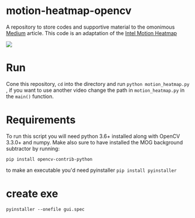 # motion-heatmap-opencv
A repository to store codes and supportive material to the omonimous [Medium](https://medium.com/p/fd806e8a2340) article.
This code is an adaptation of the [Intel Motion Heatmap](https://github.com/intel-iot-devkit/python-cv-samples/tree/master/examples/motion-heatmap)

![](./heatmap_gif.gif)

# Run
Cone this repository, `cd` into the directory and run `python motion_heatmap.py `, if you want to use another video change the path in `motion_heatmap.py` in the `main()` function.

# Requirements
To run this script you will need python 3.6+ installed along with OpenCV  3.3.0+ and numpy.
Make also sure to have installed the MOG background subtractor by running:

`pip install opencv-contrib-python`

to make an executable you'd need pyinstaller
`pip install pyinstaller`


# create exe
`pyinstaller --onefile gui.spec`

